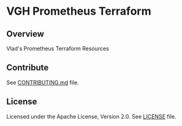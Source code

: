 # VGH Prometheus Terraform

## Overview

Vlad's Prometheus Terraform Resources

## Contribute

See [CONTRIBUTING.md](CONTRIBUTING.md) file.

## License

Licensed under the Apache License, Version 2.0.
See [LICENSE](LICENSE) file.

